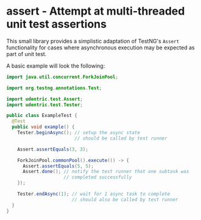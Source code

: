 # assert - Attempt at multi-threaded unit test assertions

This small library provides a simplistic adaptation of TestNG's `Assert` functionality for cases where asynchronous execution may be expected as part
of unit test.

A basic example will look the following:

```java
import java.util.concurrent.ForkJoinPool;

import org.testng.annotations.Test;

import udentric.test.Assert;
import udentric.test.Tester;

public class ExampleTest {
  @Test
  public void example() {
    Tester.beginAsync(); // setup the async state
                         // should be called by test runner

    Assert.assertEquals(3, 3);

    ForkJoinPool.commonPool().execute(() -> {
      Assert.assertEquals(5, 5);
      Assert.done(); // notify the test runner that one subtask was
                     // completed successfully
    });

    Tester.endAsync(1); // wait for 1 async task to complete
                        // should also be called by test runner
  }
}
```
